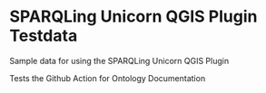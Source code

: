 # SPARQLing Unicorn QGIS Plugin Testdata

Sample data for using the SPARQLing Unicorn QGIS Plugin
  
Tests the Github Action for Ontology Documentation  
